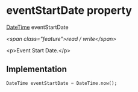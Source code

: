 


# eventStartDate property







[DateTime](https:api.flutter.dev/flutter/dart-core/DateTime-class.html) eventStartDate
  
_\<span class="feature"\>read / write\</span\>_



\<p\>Event Start Date.\</p\>



## Implementation

```dart
DateTime eventStartDate = DateTime.now();
```







